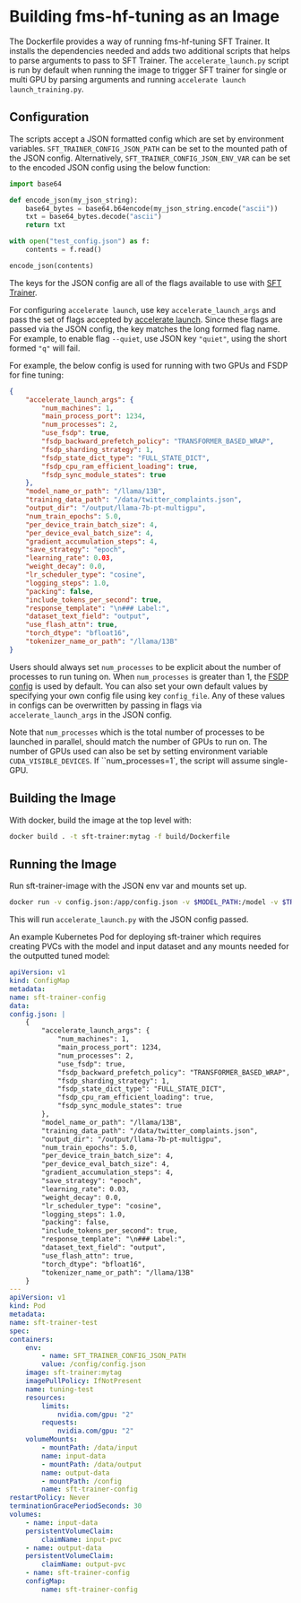 # Building fms-hf-tuning as an Image

The Dockerfile provides a way of running fms-hf-tuning SFT Trainer. It installs the dependencies needed and adds two additional scripts that helps to parse arguments to pass to SFT Trainer. The `accelerate_launch.py` script is run by default when running the image to trigger SFT trainer for single or multi GPU by parsing arguments and running `accelerate launch launch_training.py`. 

## Configuration

The scripts accept a JSON formatted config which are set by environment variables. `SFT_TRAINER_CONFIG_JSON_PATH` can be set to the mounted path of the JSON config. Alternatively, `SFT_TRAINER_CONFIG_JSON_ENV_VAR` can be set to the encoded JSON config using the below function:

```py
import base64

def encode_json(my_json_string):
    base64_bytes = base64.b64encode(my_json_string.encode("ascii"))
    txt = base64_bytes.decode("ascii")
    return txt

with open("test_config.json") as f:
    contents = f.read()

encode_json(contents)
```

The keys for the JSON config are all of the flags available to use with [SFT Trainer](https://huggingface.co/docs/trl/sft_trainer#trl.SFTTrainer).

For configuring `accelerate launch`, use key `accelerate_launch_args` and pass the set of flags accepted by [accelerate launch](https://huggingface.co/docs/accelerate/package_reference/cli#accelerate-launch). Since these flags are passed via the JSON config, the key matches the long formed flag name. For example, to enable flag `--quiet`, use JSON key `"quiet"`, using the short formed `"q"` will fail.

For example, the below config is used for running with two GPUs and FSDP for fine tuning:

```json
{
    "accelerate_launch_args": {
        "num_machines": 1,
        "main_process_port": 1234,
        "num_processes": 2,
        "use_fsdp": true,
        "fsdp_backward_prefetch_policy": "TRANSFORMER_BASED_WRAP",
        "fsdp_sharding_strategy": 1,
        "fsdp_state_dict_type": "FULL_STATE_DICT",
        "fsdp_cpu_ram_efficient_loading": true,
        "fsdp_sync_module_states": true
    },
    "model_name_or_path": "/llama/13B",
    "training_data_path": "/data/twitter_complaints.json",
    "output_dir": "/output/llama-7b-pt-multigpu",
    "num_train_epochs": 5.0,
    "per_device_train_batch_size": 4,
    "per_device_eval_batch_size": 4,
    "gradient_accumulation_steps": 4,
    "save_strategy": "epoch",
    "learning_rate": 0.03,
    "weight_decay": 0.0,
    "lr_scheduler_type": "cosine",
    "logging_steps": 1.0,
    "packing": false,
    "include_tokens_per_second": true,
    "response_template": "\n### Label:",
    "dataset_text_field": "output",
    "use_flash_attn": true,
    "torch_dtype": "bfloat16",
    "tokenizer_name_or_path": "/llama/13B"
}
```

Users should always set `num_processes` to be explicit about the number of processes to run tuning on. When `num_processes` is greater than 1, the [FSDP config](https://github.com/foundation-model-stack/fms-hf-tuning/blob/main/fixtures/accelerate_fsdp_defaults.yaml) is used by default. You can also set your own default values by specifying your own config file using key `config_file`. Any of these values in configs can be overwritten by passing in flags via `accelerate_launch_args` in the JSON config.

Note that `num_processes` which is the total number of processes to be launched in parallel, should match the number of GPUs to run on. The number of GPUs used can also be set by setting environment variable `CUDA_VISIBLE_DEVICES`. If ``num_processes=1`, the script will assume single-GPU.


## Building the Image

With docker, build the image at the top level with:

```sh
docker build . -t sft-trainer:mytag -f build/Dockerfile
```

## Running the Image

Run sft-trainer-image with the JSON env var and mounts set up.

```sh
docker run -v config.json:/app/config.json -v $MODEL_PATH:/model -v $TRAINING_DATA_PATH:/data/twitter_complaints.json --env SFT_TRAINER_CONFIG_JSON_PATH=/app/config.json sft-trainer:mytag
```

This will run `accelerate_launch.py` with the JSON config passed.

An example Kubernetes Pod for deploying sft-trainer which requires creating PVCs with the model and input dataset and any mounts needed for the outputted tuned model:

```yaml
apiVersion: v1
kind: ConfigMap
metadata:
name: sft-trainer-config
data:
config.json: |
    {
        "accelerate_launch_args": {
            "num_machines": 1,
            "main_process_port": 1234,
            "num_processes": 2,
            "use_fsdp": true,
            "fsdp_backward_prefetch_policy": "TRANSFORMER_BASED_WRAP",
            "fsdp_sharding_strategy": 1,
            "fsdp_state_dict_type": "FULL_STATE_DICT",
            "fsdp_cpu_ram_efficient_loading": true,
            "fsdp_sync_module_states": true
        },
        "model_name_or_path": "/llama/13B",
        "training_data_path": "/data/twitter_complaints.json",
        "output_dir": "/output/llama-7b-pt-multigpu",
        "num_train_epochs": 5.0,
        "per_device_train_batch_size": 4,
        "per_device_eval_batch_size": 4,
        "gradient_accumulation_steps": 4,
        "save_strategy": "epoch",
        "learning_rate": 0.03,
        "weight_decay": 0.0,
        "lr_scheduler_type": "cosine",
        "logging_steps": 1.0,
        "packing": false,
        "include_tokens_per_second": true,
        "response_template": "\n### Label:",
        "dataset_text_field": "output",
        "use_flash_attn": true,
        "torch_dtype": "bfloat16",
        "tokenizer_name_or_path": "/llama/13B"
    }
---
apiVersion: v1
kind: Pod
metadata:
name: sft-trainer-test
spec:
containers:
    env:
        - name: SFT_TRAINER_CONFIG_JSON_PATH
        value: /config/config.json
    image: sft-trainer:mytag
    imagePullPolicy: IfNotPresent
    name: tuning-test
    resources:
        limits:
            nvidia.com/gpu: "2"
        requests:
            nvidia.com/gpu: "2"
    volumeMounts:
        - mountPath: /data/input
        name: input-data
        - mountPath: /data/output
        name: output-data
        - mountPath: /config
        name: sft-trainer-config
restartPolicy: Never
terminationGracePeriodSeconds: 30
volumes:
    - name: input-data
    persistentVolumeClaim:
        claimName: input-pvc
    - name: output-data
    persistentVolumeClaim:
        claimName: output-pvc
    - name: sft-trainer-config
    configMap:
        name: sft-trainer-config
```
